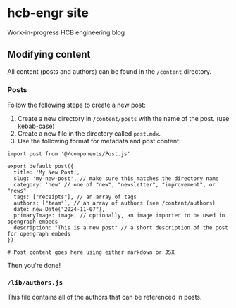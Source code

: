 # hcb-engr site

Work-in-progress HCB engineering blog

## Modifying content

All content (posts and authors) can be found in the `/content` directory.

### Posts

Follow the following steps to create a new post:

1. Create a new directory in `/content/posts` with the name of the post. (use kebab-case)
2. Create a new file in the directory called `post.mdx`.
3. Use the following format for metadata and post content:

```mdx
import post from '@/components/Post.js'

export default post({
  title: 'My New Post',
  slug: 'my-new-post', // make sure this matches the directory name
  category: 'new' // one of "new", "newsletter", "improvement", or "news"
  tags: ["receipts"], // an array of tags
  authors: ["team"], // an array of authors (see /content/authors)
  date: new Date("2024-11-07"),
  primaryImage: image, // optionally, an image imported to be used in opengraph embeds
  description: "This is a new post" // a short description of the post for opengraph embeds
})

# Post content goes here using either markdown or JSX
```

Then you're done!

### `/lib/authors.js`

This file contains all of the authors that can be referenced in posts.
